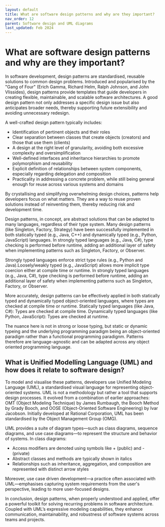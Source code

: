 ```yaml
---
layout: default
title: What are software design patterns and why are they important?
nav_order: 12
parent: Software design and UML diagrams
last_updated: Feb 2024
---
```



# What are software design patterns and why are they important?

In software development, design patterns are standardised, reusable solutions to common design problems. Introduced and popularised by the "Gang of Four" (Erich Gamma, Richard Helm, Ralph Johnson, and John Vlissides), design patterns provide templates that guide developers in creating flexible, maintainable, and scalable software architectures. A good design pattern not only addresses a specific design issue but also anticipates broader needs, thereby supporting future extensibility and avoiding unnecessary redesign.

A well-crafted design pattern typically includes:

- Identification of pertinent objects and their roles
- Clear separation between classes that create objects (creators) and those that use them (clients)
- A design at the right level of granularity, avoiding both excessive complexity and oversimplification
- Well-defined interfaces and inheritance hierarchies to promote polymorphism and reusability
- Explicit definition of relationships between system components, especially regarding delegation and composition
- Practicality in addressing a concrete problem, while still being general enough for reuse across various systems and domains

By crystallising and simplifying overwhelming design choices, patterns help developers focus on what matters. They are a way to reuse proven solutions instead of reinventing them, thereby reducing risk and development time.

Design patterns, in concept, are abstract solutions that can be adapted to many languages, regardless of their type system. Many design patterns (like Singleton, Factory, Strategy) have been successfully implemented in both statically typed (e.g., Java, C++) and dynamically typed (e.g., Python, JavaScript) languages. In strongly typed languages (e.g., Java, C#), type checking is performed before runtime, adding an additional layer of safety when implementing patterns such as Singleton, Factory, or Observer.

Strongly typed languages enforce strict type rules (e.g., Python and Java).Loosely/weakly typed (e.g., JavaScript) allows more implicit type coercion either at compile time or runtime.  In strongly typed languages (e.g., Java, C#), type checking is performed before runtime, adding an additional layer of safety when implementing patterns such as Singleton, Factory, or Observer.

More accurately, design patterns can be effectively applied in both statically typed and dynamically typed object-oriented languages, where types are checked at compile time or runtime. Statically typed languages (like Java, C#): Types are checked at compile time. Dynamically typed languages (like Python, JavaScript): Types are checked at runtime.

The nuance here is not in strong or loose typing, but static or dynamic typeing and the underlying programming paradigm being an object-oriented paradigm rather than a functional programming paradignm. Patterns therefore are language-agnostic and can be adapted across any object oriented programming language.

## What is Unified Modelling Language (UML) and how does it relate to software design?

To model and visualise these patterns, developers use Unified Modeling Language (UML), a standardised visual language for representing object-oriented systems. UML is not a methodology but rather a tool that supports design processes. It evolved from a combination of earlier approaches: OMT (Object Modeling Technique) by James Rumbaugh, the Booch Method by Grady Booch, and OOSE (Object-Oriented Software Engineering) by Ivar Jacobson. Initially developed at Rational Corporation, UML has been standardised by the Object Management Group (OMG).

UML provides a suite of diagram types—such as class diagrams, sequence diagrams, and use case diagrams—to represent the structure and behavior of systems. In class diagrams:

- Access modifiers are denoted using symbols like + (public) and - (private)
- Abstract classes and methods are typically shown in italics
- Relationships such as inheritance, aggregation, and composition are represented with distinct arrow styles

Moreover, use case driven development—a practice often associated with UML—emphasises capturing system requirements from the user's perspective, leading to more user-focused designs.

In conclusion, design patterns, when properly understood and applied, offer a powerful toolkit for solving recurring problems in software architecture. Coupled with UML’s expressive modeling capabilities, they enhance communication, maintainability, and robustness of software systems across teams and projects.
